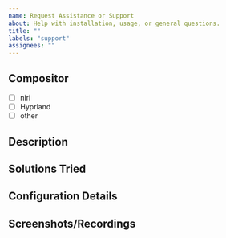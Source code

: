 ```yaml
---
name: Request Assistance or Support
about: Help with installation, usage, or general questions.
title: ""
labels: "support"
assignees: ""
---
```


## Compositor

- [ ] niri
- [ ] Hyprland
- [ ] other

## Description

<!-- Brief description of the support needed -->

## Solutions Tried

<!-- Describe what you've tried so far -->
<!-- Outlining what you've tried so far helps us make improvements to the user experience and documentation to avoid recurrent issues -->

## Configuration Details

<!-- Include any configuration if relevant -->

## Screenshots/Recordings

<!-- If applicable, add screenshots or screen recordings -->